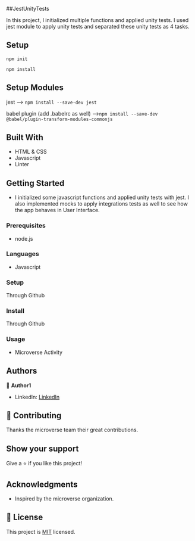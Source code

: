 ##JestUnityTests

In this project, I initialized multiple functions and applied unity tests. I used jest module to apply unity tests and separated these unity tests as 4 tasks.

## Setup

`npm init`

`npm install`

## Setup Modules

jest --> `npm install --save-dev jest`

babel plugin (add .babelrc as well) -->`npm install --save-dev @babel/plugin-transform-modules-commonjs`

## Built With

- HTML & CSS
- Javascript
- Linter

## Getting Started

- I initialized some javascript functions and applied unity tests with jest. I also implemented mocks to apply integrations tests as well to see how the app behaves
  in User Interface.

### Prerequisites

- node.js

### Languages

- Javascript

### Setup

Through Github

### Install

Through Github

### Usage

- Microverse Activity

## Authors

👤 **Author1**

- LinkedIn: [LinkedIn](https://www.linkedin.com/in/mert-kaya-0732b717b/)

## 🤝 Contributing

Thanks the microverse team their great contributions.

## Show your support

Give a ⭐️ if you like this project!

## Acknowledgments

- Inspired by the microverse organization.

## 📝 License

This project is [MIT](./LICENSE) licensed.
